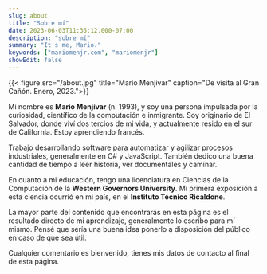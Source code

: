 ```yaml
---
slug: about
title: "Sobre mí"
date: 2023-06-03T11:36:12.000-07:00
description: "sobre mí"
summary: "It's me, Mario."
keywords: ["mariomenjr.com", "mariomenjr"]
showEdit: false
---
```


{{< figure src="/about.jpg" title="Mario Menjivar" caption="De visita al Gran Cañón. Enero, 2023.">}}

Mi nombre es **Mario Menjívar** (n. 1993), y soy una persona impulsada por la curiosidad, científico de la computación e inmigrante. Soy originario de El Salvador, donde viví dos tercios de mi vida, y actualmente resido en el sur de California. Estoy aprendiendo francés.

Trabajo desarrollando software para automatizar y agilizar procesos industriales, generalmente en C# y JavaScript. También dedico una buena cantidad de tiempo a leer historia, ver documentales y caminar.

En cuanto a mi educación, tengo una licenciatura en Ciencias de la Computación de la **Western Governors University**. Mi primera exposición a esta ciencia ocurrió en mi país, en el **Instituto Técnico Ricaldone**.

La mayor parte del contenido que encontrarás en esta página es el resultado directo de mi aprendizaje, generalmente lo escribo para mí mismo. Pensé que sería una buena idea ponerlo a disposición del público en caso de que sea útil.

Cualquier comentario es bienvenido, tienes mis datos de contacto al final de esta página.